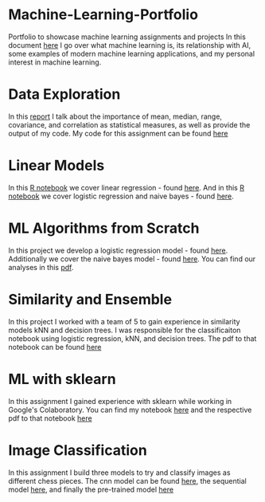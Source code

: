 # Machine-Learning-Portfolio
Portfolio to showcase machine learning assignments and projects
In this document [here](Overview_of_ML.pdf) I go over what machine learning is, its relationship with AI, some examples of modern machine learning applications, and my personal interest in machine learning.

# Data Exploration
In this [report](data_exploration_report.pdf) I talk about the importance of mean, median, range, covariance, and correlation as statistical measures, as well as provide the output of my code. My code for this assignment can be found [here](main.cpp)

# Linear Models
In this [R notebook](regression1.Rmd) we cover linear regression - found [here](regression1.pdf). And in this [R notebook](Classification.Rmd) we cover logistic regression and naive bayes - found [here](Classification.pdf).

# ML Algorithms from Scratch
In this project we develop a logistic regression model - found [here](log_reg.cpp). Additionally we cover the naive bayes model - found [here](naive_bayes.cpp). You can find our analyses in this [pdf](MLAlgorithmsfromScratch.pdf).

# Similarity and Ensemble
In this project I worked with a team of 5 to gain experience in similarity models kNN and decision trees. I was responsible for the classificaiton notebook using logistic regression, kNN, and decision trees. The pdf to that notebook can be found [here](Similarity_and_Ensemble_Classification.pdf)

# ML with sklearn
In this assignment I gained experience with sklearn while working in Google's Colaboratory. You can find my notebook [here](ML_with_sklearn.ipynb) and the respective pdf to that notebook [here](ML_with_sklearn.pdf)

# Image Classification
In this assignment I build three models to try and classify images as different chess pieces. The cnn model can be found [here](image-classification-cnn.ipynb), the sequential model [here](image-classification-sequential.ipynb), and finally the pre-trained model [here](image-classification-pre-trained.ipynb)
